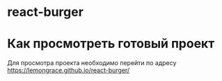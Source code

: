 # react-burger

# Как просмотреть готовый проект
Для просмотра проекта необходимо перейти по адресу https://lemongrace.github.io/react-burger/
